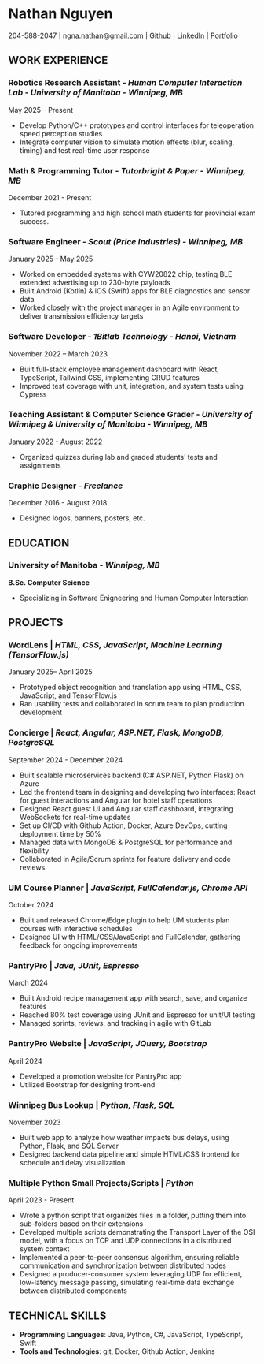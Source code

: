# Nathan Nguyen

204-588-2047 | ngna.nathan@gmail.com | [Github](https://github.com/ng-nathan) | [LinkedIn](https://www.linkedin.com/in/nathaniel-nguyen-2176301ab/) | [Portfolio](https://nate-portfolio-v2.vercel.app/)

## WORK EXPERIENCE

### Robotics Research Assistant - *Human Computer Interaction Lab - University of Manitoba - Winnipeg, MB*
May 2025 – Present

- Develop Python/C++ prototypes and control interfaces for teleoperation speed perception studies
- Integrate computer vision to simulate motion effects (blur, scaling, timing) and test real-time user response

### Math & Programming Tutor - *Tutorbright & Paper - Winnipeg, MB*	
December 2021 - Present

- Tutored programming and high school math students for provincial exam success.

### Software Engineer - *Scout (Price Industries) - Winnipeg, MB*
January 2025 - May 2025

- Worked on embedded systems with CYW20822 chip, testing BLE extended advertising up to 230-byte payloads
- Built Android (Kotlin) & iOS (Swift) apps for BLE diagnostics and sensor data
- Worked closely with the project manager in an Agile environment to deliver transmission efficiency targets

### Software Developer - *1Bitlab Technology - Hanoi, Vietnam*
November 2022 – March 2023

- Built full-stack employee management dashboard with React, TypeScript, Tailwind CSS, implementing CRUD
 features
- Improved test coverage with unit, integration, and system tests using Cypress

### Teaching Assistant & Computer Science Grader - *University of Winnipeg & University of Manitoba - Winnipeg, MB*	
January 2022 - August 2022

- Organized quizzes during lab and graded students’ tests and assignments

### Graphic Designer - *Freelance*	
December 2016 - August 2018

- Designed logos, banners, posters, etc.

## EDUCATION
 
### University of Manitoba - *Winnipeg, MB*

**B.Sc. Computer Science**
- Specializing in Software Enigneering and Human Computer Interaction

## PROJECTS

### WordLens | *HTML, CSS, JavaScript, Machine Learning (TensorFlow.js)*
January 2025– April 2025
- Prototyped object recognition and translation app using HTML, CSS, JavaScript, and TensorFlow.js
- Ran usability tests and collaborated in scrum team to plan production development

### Concierge | *React, Angular, ASP.NET, Flask, MongoDB, PostgreSQL*
September 2024 - December 2024
- Built scalable microservices backend (C# ASP.NET, Python Flask) on Azure
- Led the frontend team in designing and developing two interfaces: React for guest interactions and Angular for
 hotel staff operations
- Designed React guest UI and Angular staff dashboard, integrating WebSockets for real-time updates
- Set up CI/CD with Github Action, Docker, Azure DevOps, cutting deployment time by 50%
- Managed data with MongoDB & PostgreSQL for performance and flexibility
- Collaborated in Agile/Scrum sprints for feature delivery and code reviews

### UM Course Planner | *JavaScript, FullCalendar.js, Chrome API* 
October 2024
- Built and released Chrome/Edge plugin to help UM students plan courses with interactive schedules
- Designed UI with HTML/CSS/JavaScript and FullCalendar, gathering feedback for ongoing improvements

### PantryPro | *Java, JUnit, Espresso*
March 2024

- Built Android recipe management app with search, save, and organize features
- Reached 80% test coverage using JUnit and Espresso for unit/UI testing
- Managed sprints, reviews, and tracking in agile with GitLab

### PantryPro Website | *JavaScript, JQuery, Bootstrap*
April 2024

- Developed a promotion website for PantryPro app
- Utilized Bootstrap for designing front-end

### Winnipeg Bus Lookup | *Python, Flask, SQL*
November 2023

- Built web app to analyze how weather impacts bus delays, using Python, Flask, and SQL Server
- Designed backend data pipeline and simple HTML/CSS frontend for schedule and delay visualization

### Multiple Python Small Projects/Scripts | *Python* 
April 2023 - Present

- Wrote a python script that organizes files in a folder, putting them into sub-folders based on their extensions
- Developed multiple scripts demonstrating the Transport Layer of the OSI model, with a focus on TCP and UDP
connections in a distributed system context
- Implemented a peer-to-peer consensus algorithm, ensuring reliable communication and synchronization between
distributed nodes
- Designed a producer-consumer system leveraging UDP for efficient, low-latency message passing, simulating
real-time data exchange between distributed components

## TECHNICAL SKILLS

- **Programming Languages**: Java, Python, C#, JavaScript, TypeScript, Swift
- **Tools and Technologies**: git, Docker, Github Action, Jenkins
